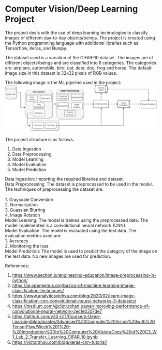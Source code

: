 # Computer Vision/Deep Learning Project

The project deals with the use of deep learning technologies to classify images of different day-to-day objects/beings. The project is created using the Python programming language with additional libraries such as Tensorflow, Keras, and Numpy.

The dataset used is a variation of the CIFAR-10 dataset. The images are of different objects/beings and are classified into 8 categories. The categories are: airplane, automobile, bird, cat, deer, dog, frog and horse. The default image size in this dataset is 32x32 pixels of RGB values.

The following image is the ML pipeline used in the project:
<br>
<img src='ML Pipeline Design/ML Pipeline Design.png' alt='ML Pipeline Design'>
<br>

The project structure is as follows:
<br>
1. Data Ingestion
2. Data Preprocessing
3. Model Learning
4. Model Evaluation
5. Model Prediction

Data Ingestion: Importing the required libraries and dataset.
<br>
Data Preprocessing: The dataset is preprocessed to be used in the model. The techniques of preprocessing the dataset are:
<br>    
    1. Grayscale Conversion
    <br>
    2. Normalization
    <br>
    3. Guassian Blurring
    <br>
    4. Image Rotation
    <br>
Model Learning: The model is trained using the preprocessed data. The model implemented is a convolutional neural network (CNN).
<br>
Model Evaluation: The model is evaluated using the test data. The evaluation metrics used are:
<br>
    1. Accuracy
    <br>
    2. Monitoring the loss
<br>
Model Prediction: The model is used to predict the category of the image on the test data. No new images are used for prediction.
<br>

References:
<br>
1. https://www.section.io/engineering-education/image-preprocessing-in-python/
2. https://iq.opengenus.org/basics-of-machine-learning-image-classification-techniques/
3. https://www.analyticsvidhya.com/blog/2020/02/learn-image-classification-cnn-convolutional-neural-networks-3-datasets/
4. https://medium.com/@dipti.rohan.pawar/improving-performance-of-convolutional-neural-network-2ecfe0207de7
5. https://github.com/y33-j3T/Coursera-Deep-Learning/blob/master/Advanced%20Computer%20Vision%20with%20TensorFlow/Week%201%20-%20Introduction%20to%20Computer%20Vision/Copy%20of%20C3_W1_Lab_2_Transfer_Learning_CIFAR_10.ipynb
6. https://victorzhou.com/blog/keras-cnn-tutorial/


